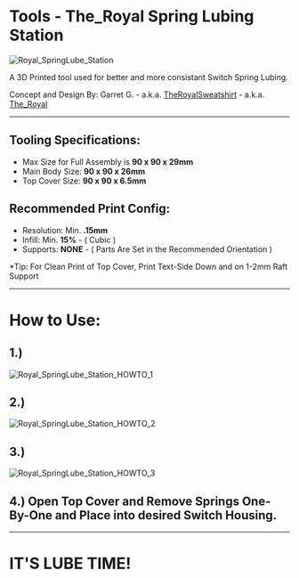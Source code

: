 # Tools - The_Royal Spring Lubing Station


![Royal_SpringLube_Station](https://cdn.discordapp.com/attachments/642426539824119849/667474700091260932/image0.jpg)

 A 3D Printed tool used for better and more consistant Switch Spring Lubing.

Concept and Design By: Garret G. - a.k.a. [TheRoyalSweatshirt](https://github.com/TheRoyalSweatshirt) - a.k.a. [The_Royal](https://reddit.com/u/The_Royal)

___

## Tooling Specifications:

- Max Size for Full Assembly is **90 x 90 x 29mm** 
- Main Body Size: **90 x 90 x 26mm**
- Top Cover Size: **90 x 90 x 6.5mm**

## Recommended Print Config:

- Resolution: Min. **.15mm**
- Infill: Min. **15%** - ( Cubic )
- Supports: **NONE** - ( Parts Are Set in the Recommended Orientation )


*Tip: For Clean Print of Top Cover, Print Text-Side Down and on 1-2mm Raft Support

___

# How to Use:

## 1.)
![Royal_SpringLube_Station_HOWTO_1](https://cdn.discordapp.com/attachments/642426539824119849/667474701546946590/image2.jpg)

## 2.)
![Royal_SpringLube_Station_HOWTO_2](https://cdn.discordapp.com/attachments/642426539824119849/667474700938641427/image1.jpg)

## 3.)
![Royal_SpringLube_Station_HOWTO_3](https://cdn.discordapp.com/attachments/642426539824119849/667474702100332545/image3.jpg)

## 4.) Open Top Cover and Remove Springs One-By-One and Place into desired Switch Housing. 

___

# IT'S LUBE TIME!
